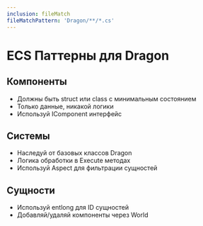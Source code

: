 ```yaml
---
inclusion: fileMatch
fileMatchPattern: 'Dragon/**/*.cs'
---
```


# ECS Паттерны для Dragon

## Компоненты
- Должны быть struct или class с минимальным состоянием
- Только данные, никакой логики
- Используй IComponent интерфейс

## Системы
- Наследуй от базовых классов Dragon
- Логика обработки в Execute методах
- Используй Aspect для фильтрации сущностей

## Сущности
- Используй entlong для ID сущностей
- Добавляй/удаляй компоненты через World